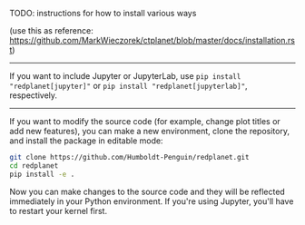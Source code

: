 TODO: instructions for how to install various ways 

(use this as reference: https://github.com/MarkWieczorek/ctplanet/blob/master/docs/installation.rst)

---

If you want to include Jupyter or JupyterLab, use `pip install "redplanet[jupyter]"` or `pip install "redplanet[jupyterlab]"`, respectively. 

---

If you want to modify the source code (for example, change plot titles or add new features), you can make a new environment, clone the repository, and install the package in editable mode:

```bash
git clone https://github.com/Humboldt-Penguin/redplanet.git
cd redplanet
pip install -e .
```

Now you can make changes to the source code and they will be reflected immediately in your Python environment. If you're using Jupyter, you'll have to restart your kernel first.